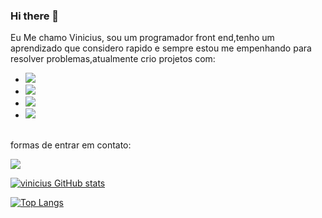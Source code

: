 ### Hi there 👋

Eu Me chamo Vinicius, sou um programador front end,tenho um aprendizado que considero rapido e sempre estou me  empenhando para resolver problemas,atualmente crio projetos com:
<br>
- <img src="https://img.shields.io/badge/HTML5-E34F26?style=for-the-badge&logo=html5&logoColor=white" />
- <img src="https://img.shields.io/badge/CSS3-1572B6?style=for-the-badge&logo=css3&logoColor=white" />
- <img src="https://img.shields.io/badge/JavaScript-F7DF1E?style=for-the-badge&logo=javascript&logoColor=black" />
- <img  src="https://img.shields.io/badge/React-20232A?style=for-the-badge&logo=react&logoColor=61DAFB"                                                                                                        />
<br>
formas de entrar em contato:

<a href="https://www.instagram.com/j.v.vinicius/"><img src="https://img.shields.io/badge/Instagram-E4405F?style=for-the-badge&logo=instagram&logoColor=white" />
  
  [![vinicius GitHub stats](https://github-readme-stats.vercel.app/api?username=vinicius-samico)](https://github.com/anuraghazra/github-readme-stats)


[![Top Langs](https://github-readme-stats.vercel.app/api/top-langs/?username=vinicius-samico)](https://github.com/anuraghazra/github-readme-stats)



